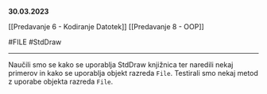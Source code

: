 
**30.03.2023**

[[Predavanje 6 - Kodiranje Datotek]]
[[Predavanje 8 - OOP]]

#FILE #StdDraw 

---

Naučili smo se kako se uporablja StdDraw knjižnica ter naredili nekaj primerov in kako se uporablja objekt razreda `File`. Testirali smo nekaj metod z uporabe objekta razreda `File`.

